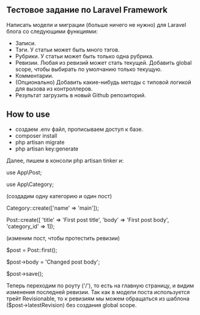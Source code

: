 ## Тестовое задание по Laravel Framework

Написать модели и миграции (больше ничего не нужно) для Laravel блога со следующими функциями:
- Записи.
- Тэги. У статьи может быть много тэгов.
- Рубрики. У статьи может быть только одна рубрика.
- Ревизии. Любая из ревизий может стать текущей. Добавить global scope, чтобы выбирать по умолчанию только текущую.
- Комментарии.
- (Опционально) Добавить какие-нибудь методы с типовой логикой для вызова из контроллеров.
- Результат загрузить в новый Github репозиторий.



## How to use

- cоздаем .env файл, прописываем доступ к базе.
- composer install
- php artisan migrate
- php artisan key:generate

Далее, пишем в консоли php artisan tinker и:

use App\Post;

use App\Category;

(создадим одну категорию и один пост)

Category::create(['name' => 'main']);

Post::create([
'title' => 'First post title',
'body' => 'First post body',
'category_id' => 1]);

(изменим пост, чтобы протестить ревизии)

$post = Post::first();

$post->body = 'Changed post body';

$post->save();


Теперь переходим по роуту ('/'), то есть на главную страницу, и видим изменения последней ревизии. Так как в модели поста используется трейт Revisionable, то к ревизиям мы можем обращаться из шаблона ($post->latestRevision) без создания global scope.


